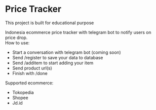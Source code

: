 # Price Tracker
This project is built for educational purpose

Indonesia ecommerce price tracker with telegram bot to notify users on price drop.  
How to use:
- Start a conversation with telegram bot (coming soon)
- Send /register to save your data to database
- Send /additem to start adding your item
- Send product url(s)
- Finish with /done
  
Supported ecommerce:
- Tokopedia
- Shopee
- Jd.id